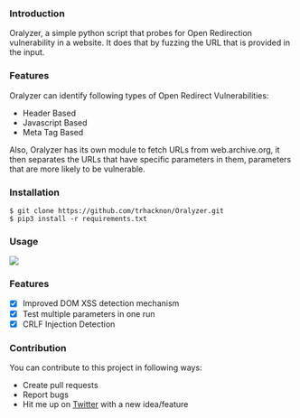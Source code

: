 ### Introduction


Oralyzer, a simple python script that probes for Open Redirection vulnerability in a website. It does that by fuzzing the URL that is provided in the input.

### Features

Oralyzer can identify following types of Open Redirect Vulnerabilities:
 - Header Based
 - Javascript Based
 - Meta Tag Based<br>

Also, Oralyzer has its own module to fetch URLs from web.archive.org, it then separates the URLs that have specific parameters in them, parameters that are more likely to be vulnerable.

### Installation

```
$ git clone https://github.com/trhacknon/Oralyzer.git
$ pip3 install -r requirements.txt
```

### Usage
<img src="https://i.ibb.co/xSdTvBW/carbon-1.png">

### Features

- [x] Improved DOM XSS detection mechanism
- [x] Test multiple parameters in one run
- [x] CRLF Injection Detection

### Contribution

You can contribute to this project in following ways:

- Create pull requests
- Report bugs
- Hit me up on <a href='http://twitter.com/'>Twitter</a> with a new idea/feature
